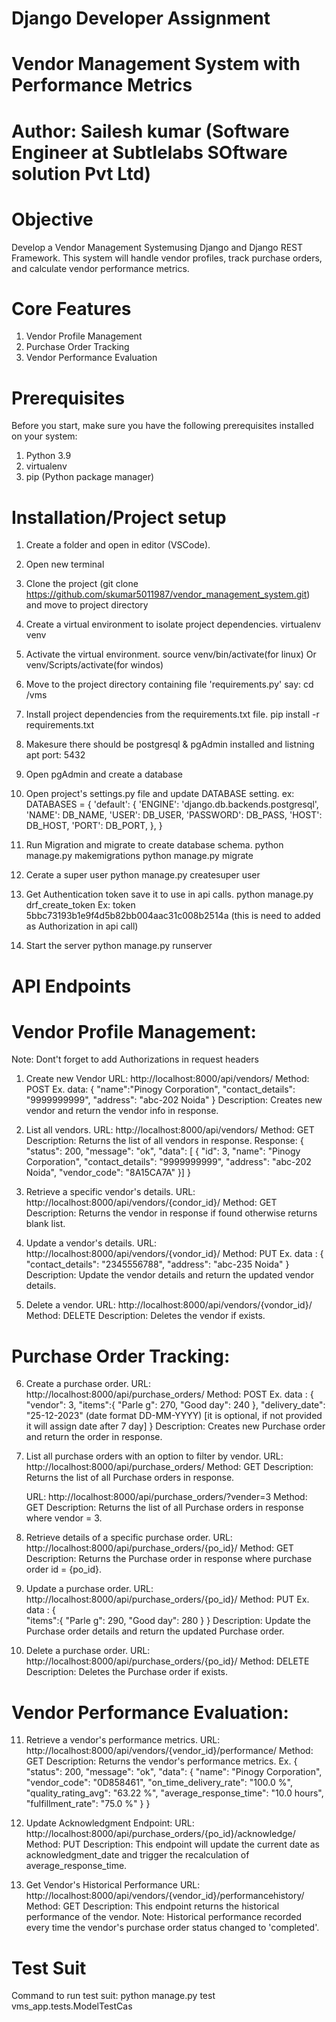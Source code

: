 # Django Developer Assignment

# Vendor Management System with Performance Metrics
# Author: Sailesh kumar (Software Engineer at Subtlelabs SOftware solution Pvt Ltd)

# Objective

Develop a Vendor Management Systemusing Django and Django REST Framework. This
system will handle vendor profiles, track purchase orders, and calculate vendor performance
metrics.

# Core Features

1. Vendor Profile Management
2. Purchase Order Tracking
3. Vendor Performance Evaluation

# Prerequisites

Before you start, make sure you have the following prerequisites installed on your system:

1. Python 3.9
2. virtualenv
3. pip (Python package manager)

# Installation/Project setup

1. Create a folder and open in editor (VSCode).
2. Open new terminal
3. Clone the project (git clone https://github.com/skumar5011987/vendor_management_system.git) and move to project directory
4. Create a virtual environment to isolate project dependencies.
   virtualenv venv
5. Activate the virtual environment.
   source venv/bin/activate(for linux) Or venv/Scripts/activate(for windos) 
6. Move to the project directory containing file 'requirements.py'
   say: cd /vms
7. Install project dependencies from the requirements.txt file.
   pip install -r requirements.txt
8. Makesure there should be postgresql & pgAdmin installed and listning apt port: 5432
9. Open pgAdmin and create a database
10. Open project's settings.py file and update DATABASE setting.
    ex: DATABASES = {
    'default': {
    'ENGINE': 'django.db.backends.postgresql',
    'NAME': DB_NAME,
    'USER': DB_USER,
    'PASSWORD': DB_PASS,
    'HOST': DB_HOST,
    'PORT': DB_PORT,
    },
    }
11. Run Migration and migrate to create database schema.
    python manage.py makemigrations
    python manage.py migrate

12. Cerate a super user
    python manage.py createsuper user

13. Get Authentication token save it to use in api calls.
    python manage.py drf_create_token <username>
    Ex: token 5bbc73193b1e9f4d5b82bb004aac31c008b2514a (this is need to added as Authorization in api call)

14. Start the server
   python manage.py runserver

# API Endpoints

# Vendor Profile Management:
Note: Dont't forget to add Authorizations in request headers

1. Create new Vendor
   URL: http://localhost:8000/api/vendors/
   Method: POST
   Ex. data: {
   "name":"Pinogy Corporation",
   "contact_details": "9999999999",
   "address": "abc-202 Noida"
   }
   Description: Creates new vendor and return the vendor info in response.

2. List all vendors.
   URL: http://localhost:8000/api/vendors/
   Method: GET
   Description: Returns the list of all vendors in response.
   Response: {
   "status": 200,
   "message": "ok",
   "data": [
   {
   "id": 3,
   "name": "Pinogy Corporation",
   "contact_details": "9999999999",
   "address": "abc-202 Noida",
   "vendor_code": "8A15CA7A"
   }]
   }

3. Retrieve a specific vendor's details.
   URL: http://localhost:8000/api/vendors/{condor_id}/
   Method: GET
   Description: Returns the vendor in response if found otherwise returns blank list.

4. Update a vendor's details.
   URL: http://localhost:8000/api/vendors/{vondor_id}/
   Method: PUT
   Ex. data : {  
    "contact_details": "2345556788",
   "address": "abc-235 Noida"
   }
   Description: Update the vendor details and return the updated vendor details.

5. Delete a vendor.
   URL: http://localhost:8000/api/vendors/{vondor_id}/
   Method: DELETE
   Description: Deletes the vendor if exists.

# Purchase Order Tracking:

6. Create a purchase order.
   URL: http://localhost:8000/api/purchase_orders/
   Method: POST
   Ex. data : {
   "vendor": 3,
   "items":{
   "Parle g": 270,
   "Good day": 240
   },
   "delivery_date": "25-12-2023" (date format DD-MM-YYYY) [it is optional, if not provided it will assign date after 7 day]
   }
   Description: Creates new Purchase order and return the order in response.

7. List all purchase orders with an option to filter by vendor.
   URL: http://localhost:8000/api/purchase_orders/
   Method: GET
   Description: Returns the list of all Purchase orders in response.

   URL: http://localhost:8000/api/purchase_orders/?vender=3
   Method: GET
   Description: Returns the list of all Purchase orders in response where vendor = 3.

8. Retrieve details of a specific purchase order.
   URL: http://localhost:8000/api/purchase_orders/{po_id}/
   Method: GET
   Description: Returns the Purchase order in response where purchase order id = {po_id}.

9. Update a purchase order.
   URL: http://localhost:8000/api/purchase_orders/{po_id}/
   Method: PUT
   Ex. data : {  
    "items":{
   "Parle g": 290,
   "Good day": 280
   }
   }
   Description: Update the Purchase order details and return the updated Purchase order.

10. Delete a purchase order.
    URL: http://localhost:8000/api/purchase_orders/{po_id}/
    Method: DELETE
    Description: Deletes the Purchase order if exists.

# Vendor Performance Evaluation:

11. Retrieve a vendor's performance metrics.
    URL: http://localhost:8000/api/vendors/{vendor_id}/performance/
    Method: GET
    Description: Returns the vendor's performance metrics.
    Ex. {
    "status": 200,
    "message": "ok",
    "data": {
    "name": "Pinogy Corporation",
    "vendor_code": "0D858461",
    "on_time_delivery_rate": "100.0 %",
    "quality_rating_avg": "63.22 %",
    "average_response_time": "10.0 hours",
    "fulfillment_rate": "75.0 %"
    }
    }

12. Update Acknowledgment Endpoint:
    URL: http://localhost:8000/api/purchase_orders/{po_id}/acknowledge/
    Method: PUT
    Description: This endpoint will update the current date as acknowledgment_date and trigger the recalculation
    of average_response_time.

13. Get Vendor's Historical Performance
   URL: http://localhost:8000/api/vendors/{vendor_id}/performancehistory/
   Method: GET
   Description: This endpoint returns the historical performance of the vendor.
   Note: Historical performance recorded every time the vendor's purchase order status changed to 'completed'.


# Test Suit
Command to run test suit:
   python manage.py test vms_app.tests.ModelTestCas